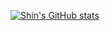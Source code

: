 [![Shin's GitHub stats](https://github-readme-stats.vercel.app/api?username=lemonadee71&hide=stars&count_private=true&show_icons=true&theme=dark)](https://github.com/anuraghazra/github-readme-stats)
